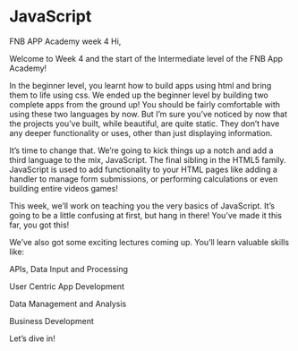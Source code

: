 # JavaScript
FNB APP Academy week 4 
Hi,



Welcome to Week 4 and the start of the Intermediate level of the FNB App Academy!

In the beginner level, you learnt how to build apps using html and bring them to life using css. We ended up the beginner level by building two complete apps from the ground up! You should be fairly comfortable with using these two languages by now. But I’m sure you’ve noticed by now that the projects you’ve built, while beautiful, are quite static. They don’t have any deeper functionality or uses, other than just displaying information.



It’s time to change that. We’re going to kick things up a notch and add a third language to the mix, JavaScript. The final sibling in the HTML5 family. JavaScript is used to add functionality to your HTML pages like adding a handler to manage form submissions, or performing calculations or even building entire videos games!



This week, we’ll work on teaching you the very basics of JavaScript. It’s going to be a little confusing at first, but hang in there! You’ve made it this far, you got this!

We’ve also got some exciting lectures coming up. You’ll learn valuable skills like:

APIs, Data Input and Processing

User Centric App Development

Data Management and Analysis

Business Development



Let’s dive in!

